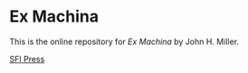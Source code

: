 # Ex Machina

This is the online repository for <i>Ex Machina</i> by John H. Miller.


[SFI Press](https://sfipress.org)
